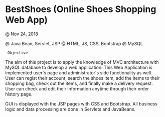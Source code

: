 # BestShoes (Online Shoes Shopping Web App)

@ Nov 24, 2018

@ Java Bean, Servlet, JSP
@ HTML, JS, CSS, Bootstrap
@ MySQL


     Objective

The aim of this project is to apply the knowledge of MVC architecture with MySQL database to develop a web application.
This Web Application is implemented user's page and administrator's side functionality as well.
User can regist their account, search the shoes item, add the items to their shopping bag, check out the items, and finally make a delivery request. User can check and edit their information anytime through their order history page. 

GUI is displayed with the JSP pages with CSS and Bootstrap.
All business logic and data processing are done in Servlets and JavaBeans.

    
